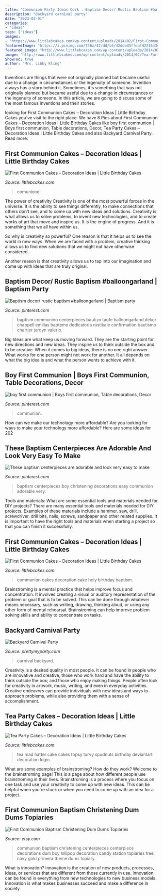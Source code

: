 ```yaml
---
title: "Communion Party Ideas Cork : Baptism Decor/ Rustic Baptism #balloongarland"
description: "Backyard carnival party"
date: "2023-03-01"
categories:
- "ideas"
tags: ["ideas"]
images:
- "https://www.littlebcakes.com/wp-content/uploads/2014/02/First-Communion-Cakes.jpg"
featuredImage: "https://i.pinimg.com/736x/42/dd/b4/42ddb43ffdaf422364344aa61b8ed50a.jpg"
featured_image: "http://www.littlebcakes.com/wp-content/uploads/2014/02/First-Communion-Cakes-Pictures.jpg"
image: "http://www.littlebcakes.com/wp-content/uploads/2014/02/Tea-Party-Cakes-Pictures.jpg"
ShowToc: true
author: "Mrs. Libby Kling"
---
```



Inventions are things that were not originally planned but became useful due to a change in circumstances or the ingenuity of someone.
Invention always has a story behind it. Sometimes, it's something that was not originally planned but became useful due to a change in circumstances or the ingenuity of someone. In this article, we are going to discuss some of the most famous inventions and their stories.

	

		
looking for First Communion Cakes – Decoration Ideas | Little Birthday Cakes you've visit to the right place. We have 8 Pics about First Communion Cakes – Decoration Ideas | Little Birthday Cakes like boy first communion | Boys first communion, Table decorations, Decor, Tea Party Cakes – Decoration Ideas | Little Birthday Cakes and also Backyard Carnival Party. Read more:
		
    
## First Communion Cakes – Decoration Ideas | Little Birthday Cakes

<img loading=lazy src="https://www.littlebcakes.com/wp-content/uploads/2014/02/First-Communion-Cakes.jpg" onerror="this.onerror=null;this.src='https://tse4.mm.bing.net/th?id=OIP.hdXJItH1ckTvsYMDJgHxmwHaHu&amp;pid=15.1';" alt="First Communion Cakes – Decoration Ideas | Little Birthday Cakes">

_Source: littlebcakes.com_

>comunione. 

	

The power of creativity
Creativity is one of the most powerful forces in the universe. It is the ability to see things differently, to make connections that others don’t see, and to come up with new ideas and solutions.
Creativity is what allows us to solve problems, to invent new technologies, and to create works of art that move and inspire us. It is the engine of progress. And it is something that we all have within us.

So why is creativity so powerful? One reason is that it helps us to see the world in new ways. When we are faced with a problem, creative thinking allows us to find new solutions that we might not have otherwise considered.

Another reason is that creativity allows us to tap into our imagination and come up with ideas that are truly original.

    
## Baptism Decor/ Rustic Baptism #balloongarland | Baptism Party

<img loading=lazy src="https://i.pinimg.com/736x/42/dd/b4/42ddb43ffdaf422364344aa61b8ed50a.jpg" onerror="this.onerror=null;this.src='https://tse1.mm.bing.net/th?id=OIP.MAQUS59OhLr4eZqiFiQpJwHaJQ&amp;pid=15.1';" alt="Baptism decor/ rustic baptism #balloongarland | Baptism party">

_Source: pinterest.com_

>baptism communion centerpieces bautizo taufe balloongarland dekor chappell emilias bapteme dedicatoria rustikale confirmation bautismo chartier jordyn valerio. 

	

Big Ideas are what keep us moving forward. They are the starting point for new directions and new ideas. They inspire us to think outside the box and to be creative. When it comes to big ideas, there is no one right answer. What works for one person might not work for another. It all depends on what the big idea is and what the person wants to achieve with it.

    
## Boy First Communion | Boys First Communion, Table Decorations, Decor

<img loading=lazy src="https://i.pinimg.com/736x/17/41/cc/1741cc21d31b25a4ac17ae9d962210a9.jpg" onerror="this.onerror=null;this.src='https://tse2.mm.bing.net/th?id=OIP.X3PpQF3ZX4mGn23Vkqe8-QHaJ3&amp;pid=15.1';" alt="boy first communion | Boys first communion, Table decorations, Decor">

_Source: pinterest.com_

>communion. 

	

How can we make our technology more affordable?
Are you looking for ways to make your technology more affordable? Here are some ideas for 202
    
## These Baptism Centerpieces Are Adorable And Look Very Easy To Make

<img loading=lazy src="https://s-media-cache-ak0.pinimg.com/originals/2e/84/02/2e8402bbb6ae5d8507a5a375e4120e00.jpg" onerror="this.onerror=null;this.src='https://tse3.mm.bing.net/th?id=OIP.Qi2Jo5TMKe3qmGSeYZkgFwHaNK&amp;pid=15.1';" alt="These baptism centerpieces are adorable and look very easy to make">

_Source: pinterest.com_

>baptism centerpieces boy christening decorations easy communion adorable very. 

	

Tools and materials: What are some essential tools and materials needed for DIY projects?
There are many essential tools and materials needed for DIY projects. Examples of these materials include a hammer, saw, drill, screwdriver, drill bits, nails, screws, sandpaper and other related supplies. It is important to have the right tools and materials when starting a project so that you can finish it successfully.

    
## First Communion Cakes – Decoration Ideas | Little Birthday Cakes

<img loading=lazy src="http://www.littlebcakes.com/wp-content/uploads/2014/02/First-Communion-Cakes-Pictures.jpg" onerror="this.onerror=null;this.src='https://tse1.mm.bing.net/th?id=OIP.wXGM0t8lVfhCgtJOHYSbAQHaE6&amp;pid=15.1';" alt="First Communion Cakes – Decoration Ideas | Little Birthday Cakes">

_Source: littlebcakes.com_

>communion cakes decoration cake holy birthday baptism. 

	

Brainstroming is a mental practice that helps improve focus and concentration. It involves creating a visual or auditory representation of the problem or goal that is to be solved. This can be done through whatever means necessary, such as writing, drawing, thinking aloud, or using any other form of mental rehearsal. Brainstroming can help improve problem solving skills and ability to concentrate on tasks.

    
## Backyard Carnival Party

<img loading=lazy src="https://www.prettymyparty.com/wp-content/uploads/2017/02/Carnival-Party-Feature.jpg" onerror="this.onerror=null;this.src='https://tse3.mm.bing.net/th?id=OIP.99qR_tcktUHzmlAMBi7VhAHaKY&amp;pid=15.1';" alt="Backyard Carnival Party">

_Source: prettymyparty.com_

>carnival backyard. 

	

Creativity is a desired quality in most people. It can be found in people who are innovative and creative; those who work hard and have the ability to think outside the box; and those who enjoy making things. People often look for creativity in artwork, music, writing, and even in everyday activities. Creative endeavors can provide individuals with new ideas and ways to approach problems, while also providing them with a sense of accomplishment.

    
## Tea Party Cakes – Decoration Ideas | Little Birthday Cakes

<img loading=lazy src="http://www.littlebcakes.com/wp-content/uploads/2014/02/Tea-Party-Cakes-Pictures.jpg" onerror="this.onerror=null;this.src='https://tse1.mm.bing.net/th?id=OIP.lNgZ3V_hvsd7IXnXnn-VtAHaJ3&amp;pid=15.1';" alt="Tea Party Cakes – Decoration Ideas | Little Birthday Cakes">

_Source: littlebcakes.com_

>tea mad hatter cake cakes topsy turvy spudnuts birthday deviantart decoration login. 

	

What are some examples of brainstroming? How do they work?
Welcome to the brainstroming page! This is a page about how different people use brainstroming in their lives. Brainstroming is a process where you focus on one task and use your creativity to come up with new ideas. This can be helpful when you're stuck or when you need to come up with an idea for a project.

    
## First Communion Baptism Christening Dum Dums Topiaries

<img loading=lazy src="https://img0.etsystatic.com/143/0/7314459/il_570xN.1170111764_htvs.jpg" onerror="this.onerror=null;this.src='https://tse4.mm.bing.net/th?id=OIP.cKPbk5xXFH7grk8KN16_LQHaNK&amp;pid=15.1';" alt="First Communion Baptism Christening Dum Dums Topiaries">

_Source: etsy.com_

>communion baptism christening centerpieces centerpiece decorations dum boy lollipop decoration candy station topiaries tree navy gold primera theme dums topiary. 

	

What is innovation?
Innovation is the creation of new products, processes, ideas, or services that are different from those currently in use. Innovation can be found in everything from new technologies to new business models. Innovation is what makes businesses succeed and make a difference in society.

